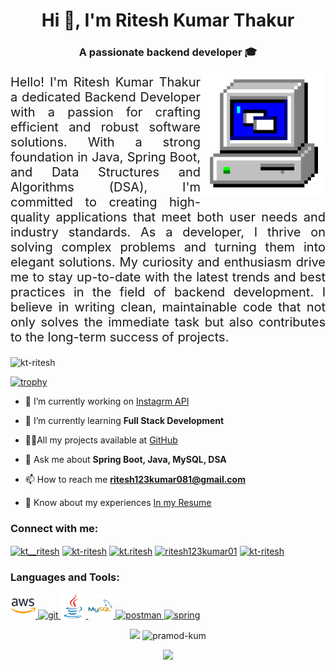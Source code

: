 <h1 align="center">Hi 👋, I'm Ritesh Kumar Thakur</h1>
<h3 align="center">A passionate backend developer 🎓</h3>

<img align="right" alt="GIF" src="https://github.com/deut-erium/deut-erium/blob/master/assets/computer.gif?raw=1" width="200px" />


<p align="justify"style="font-size:20px">Hello! I'm Ritesh Kumar Thakur a dedicated Backend Developer with a passion for crafting efficient and robust software solutions. With a strong foundation in Java, Spring Boot, and Data Structures and Algorithms (DSA), I'm committed to creating high-quality applications that meet both user needs and industry standards. As a developer, I thrive on solving complex problems and turning them into elegant solutions. My curiosity and enthusiasm drive me to stay up-to-date with the latest trends and best practices in the field of backend development. I believe in writing clean, maintainable code that not only solves the immediate task but also contributes to the long-term success of projects.</p>

<p align="left"> <img src="https://komarev.com/ghpvc/?username=kt-ritesh&label=Profile%20views&color=0e75b6&style=flat" alt="kt-ritesh" /> </p>

[![trophy](https://github-profile-trophy.vercel.app/?username=kt-ritesh&theme=onedark)](https://github.com/ryo-ma/github-profile-trophy)

- 🔭 I’m currently working on [Instagrm API](https://github.com/kt-ritesh/Instagrm_Backend)

- 🌱 I’m currently learning **Full Stack Development**

- 🧑‍💻All my projects available at [GitHub](https://github.com/kt-ritesh)

- 💬 Ask me about **Spring Boot, Java, MySQL, DSA**

- 📫 How to reach me **ritesh123kumar081@gmail.com**

- 📄 Know about my experiences <a href="https://docs.google.com/document/d/1L8pHlTA7mB3zOBcB29DhCe2WmXmbGyqIGTZmEHkun8k/edit?usp=sharing"> 
In my Resume</a>


<h3 align="left">Connect with me:</h3>


<p align="left">
<a href="https://twitter.com/kt__ritesh" target="blank"><img align="center" src="https://raw.githubusercontent.com/rahuldkjain/github-profile-readme-generator/master/src/images/icons/Social/twitter.svg" alt="kt__ritesh" height="30" width="40" /></a>
<a href="https://linkedin.com/in/kt-ritesh" target="blank"><img align="center" src="https://raw.githubusercontent.com/rahuldkjain/github-profile-readme-generator/master/src/images/icons/Social/linked-in-alt.svg" alt="kt-ritesh" height="30" width="40" /></a>
<a href="https://instagram.com/kt.ritesh" target="blank"><img align="center" src="https://raw.githubusercontent.com/rahuldkjain/github-profile-readme-generator/master/src/images/icons/Social/instagram.svg" alt="kt.ritesh" height="30" width="40" /></a>
<a href="https://www.hackerrank.com/ritesh123kumar01" target="blank"><img align="center" src="https://raw.githubusercontent.com/rahuldkjain/github-profile-readme-generator/master/src/images/icons/Social/hackerrank.svg" alt="ritesh123kumar01" height="30" width="40" /></a>
<a href="https://www.leetcode.com/kt-ritesh" target="blank"><img align="center" src="https://raw.githubusercontent.com/rahuldkjain/github-profile-readme-generator/master/src/images/icons/Social/leet-code.svg" alt="kt-ritesh" height="30" width="40" /></a>
</p>


<h3 align="left">Languages and Tools:</h3>


<p align="left"> <a href="https://aws.amazon.com" target="_blank" rel="noreferrer"> <img src="https://raw.githubusercontent.com/devicons/devicon/master/icons/amazonwebservices/amazonwebservices-original-wordmark.svg" alt="aws" width="40" height="40"/> </a> <a href="https://git-scm.com/" target="_blank" rel="noreferrer"> <img src="https://www.vectorlogo.zone/logos/git-scm/git-scm-icon.svg" alt="git" width="40" height="40"/> </a> <a href="https://www.java.com" target="_blank" rel="noreferrer"> <img src="https://raw.githubusercontent.com/devicons/devicon/master/icons/java/java-original.svg" alt="java" width="40" height="40"/> </a> <a href="https://www.mysql.com/" target="_blank" rel="noreferrer"> <img src="https://raw.githubusercontent.com/devicons/devicon/master/icons/mysql/mysql-original-wordmark.svg" alt="mysql" width="40" height="40"/> </a> <a href="https://postman.com" target="_blank" rel="noreferrer"> <img src="https://www.vectorlogo.zone/logos/getpostman/getpostman-icon.svg" alt="postman" width="40" height="40"/> </a> <a href="https://spring.io/" target="_blank" rel="noreferrer"> <img src="https://www.vectorlogo.zone/logos/springio/springio-icon.svg" alt="spring" width="40" height="40"/> </a> </p>


<p align="center">
<img src="https://github-readme-stats.vercel.app/api?username=kt-ritesh&show_icons=true&count_private=true&theme=gruvbox"/> 
<img width="48%" src="https://github-readme-streak-stats.herokuapp.com/?user=kt-ritesh&theme=gruvbox" alt="pramod-kum" /><div align="center"><img src="https://github-readme-stats.vercel.app/api/top-langs/?username=kt-ritesh&layout=compact&count_private=true&theme=gruvbox" />
</div></p>
